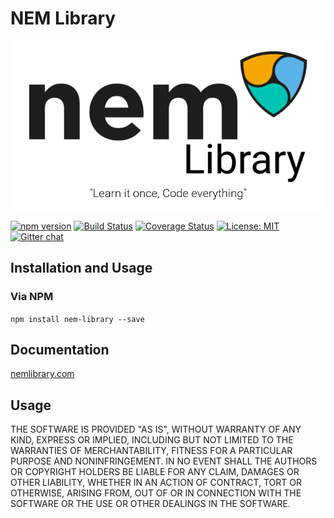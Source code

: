 # NEM Library

![NEM Library Logo](nemLibraryLogo.jpg)

[![npm version](https://badge.fury.io/js/nem-library.svg)](https://badge.fury.io/js/nem-library)
[![Build Status](https://travis-ci.org/aleixmorgadas/nem-library-ts.svg?branch=master)](https://travis-ci.org/aleixmorgadas/nem-library-ts)
[![Coverage Status](https://coveralls.io/repos/github/aleixmorgadas/nem-library-ts/badge.svg?branch=master)](https://coveralls.io/github/aleixmorgadas/nem-library-ts?branch=master)
[![License: MIT](https://img.shields.io/badge/License-MIT-yellow.svg)](https://opensource.org/licenses/MIT)
[![Gitter chat](https://badges.gitter.im/nem-library-ts/Lobby.svg)](https://gitter.im/nem-library-ts/)

## Installation and Usage

### Via NPM

`npm install nem-library --save` 

## Documentation
 
[nemlibrary.com](http://nemlibrary.com)

## Usage

THE SOFTWARE IS PROVIDED "AS IS", WITHOUT WARRANTY OF ANY KIND, EXPRESS OR
IMPLIED, INCLUDING BUT NOT LIMITED TO THE WARRANTIES OF MERCHANTABILITY, FITNESS
FOR A PARTICULAR PURPOSE AND NONINFRINGEMENT. IN NO EVENT SHALL THE AUTHORS OR
COPYRIGHT HOLDERS BE LIABLE FOR ANY CLAIM, DAMAGES OR OTHER LIABILITY, WHETHER
IN AN ACTION OF CONTRACT, TORT OR OTHERWISE, ARISING FROM, OUT OF OR IN
CONNECTION WITH THE SOFTWARE OR THE USE OR OTHER DEALINGS IN THE SOFTWARE.
